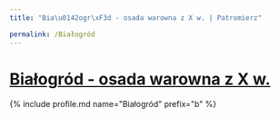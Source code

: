 ```yaml
---
title: "Bia\u0142ogr\xF3d - osada warowna z X w. | Patromierz"

permalink: /Białogród
---
```


# [Białogród - osada warowna z X w.](https://patronite.pl/Białogród)

{% include profile.md name="Białogród" prefix="b" %}
